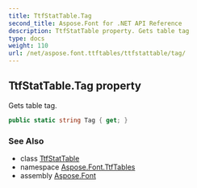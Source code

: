 ```yaml
---
title: TtfStatTable.Tag
second_title: Aspose.Font for .NET API Reference
description: TtfStatTable property. Gets table tag
type: docs
weight: 110
url: /net/aspose.font.ttftables/ttfstattable/tag/
---
```

## TtfStatTable.Tag property

Gets table tag.

```csharp
public static string Tag { get; }
```

### See Also

* class [TtfStatTable](../)
* namespace [Aspose.Font.TtfTables](../../ttfstattable/)
* assembly [Aspose.Font](../../../)


